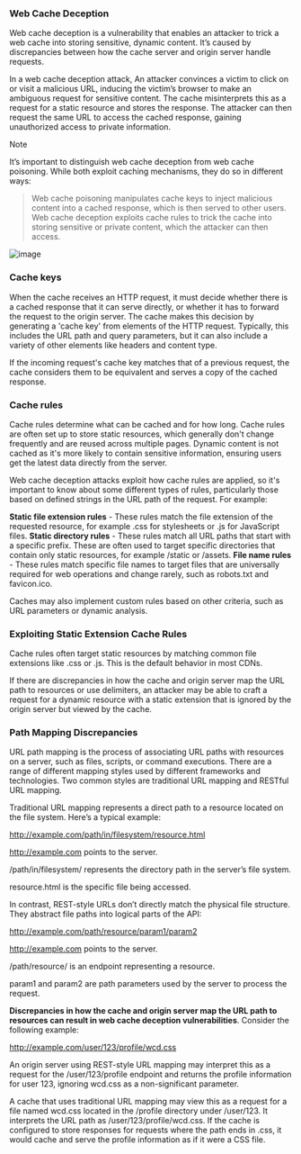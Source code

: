 ### Web Cache Deception

Web cache deception is a vulnerability that enables an attacker to trick a web cache into storing sensitive, dynamic content. It’s caused by discrepancies
between how the cache server and origin server handle requests.

In a web cache deception attack, An attacker convinces a victim to click on or visit a malicious URL, inducing the victim’s browser to make an ambiguous request for 
sensitive content. The cache misinterprets this as a request for a static resource and stores the response. The attacker can then request the same URL to access
the cached response, gaining unauthorized access to private information.

Note

It’s important to distinguish web cache deception from web cache poisoning. While both exploit caching mechanisms, they do so in different ways:

 > Web cache poisoning manipulates cache keys to inject malicious content into a cached response, which is then served to other users.
 > Web cache deception exploits cache rules to trick the cache into storing sensitive or private content, which the attacker can then access.

![image](https://github.com/user-attachments/assets/63ac5d8b-5fa2-46bf-bbc2-882a9ddb9974)

### Cache keys
When the cache receives an HTTP request, it must decide whether there is a cached response that it can serve directly, or whether it has to forward the request to
the origin server. The cache makes this decision by generating a 'cache key' from elements of the HTTP request. Typically, this includes the URL path and query
parameters, but it can also include a variety of other elements like headers and content type.

If the incoming request's cache key matches that of a previous request, the cache considers them to be equivalent and serves a copy of the cached response.

### Cache rules
Cache rules determine what can be cached and for how long. Cache rules are often set up to store static resources, which generally don't change frequently and 
are reused across multiple pages. Dynamic content is not cached as it's more likely to contain sensitive information, ensuring users get the latest data directly
from the server.

Web cache deception attacks exploit how cache rules are applied, so it's important to know about some different types of rules, particularly those based on
defined strings in the URL path of the request. For example:

**Static file extension rules** - These rules match the file extension of the requested resource, for example .css for stylesheets or .js for JavaScript files.
**Static directory rules** - These rules match all URL paths that start with a specific prefix. These are often used to target specific directories that contain
only static resources, for example /static or /assets.
**File name rules** - These rules match specific file names to target files that are universally required for web operations and change rarely, such as robots.txt 
and favicon.ico.

Caches may also implement custom rules based on other criteria, such as URL parameters or dynamic analysis.


### Exploiting Static Extension Cache Rules

Cache rules often target static resources by matching common file extensions like .css or .js. This is the default behavior in most CDNs.

If there are discrepancies in how the cache and origin server map the URL path to resources or use delimiters, an attacker may be able to craft a request for
a dynamic resource with a static extension that is ignored by the origin server but viewed by the cache.

### Path Mapping Discrepancies

URL path mapping is the process of associating URL paths with resources on a server, such as files, scripts, or command executions. There are a range of different
mapping styles used by different frameworks and technologies. Two common styles are traditional URL mapping and RESTful URL mapping.

Traditional URL mapping represents a direct path to a resource located on the file system. Here’s a typical example:

http://example.com/path/in/filesystem/resource.html

http://example.com points to the server.

/path/in/filesystem/ represents the directory path in the server’s file system.

resource.html is the specific file being accessed.

In contrast, REST-style URLs don’t directly match the physical file structure. They abstract file paths into logical parts of the API:

http://example.com/path/resource/param1/param2

http://example.com points to the server.

/path/resource/ is an endpoint representing a resource.

param1 and param2 are path parameters used by the server to process the request.

**Discrepancies in how the cache and origin server map the URL path to resources can result in web cache deception vulnerabilities**. 
Consider the following example:

http://example.com/user/123/profile/wcd.css


An origin server using REST-style URL mapping may interpret this as a request for the /user/123/profile endpoint and returns the profile information for user
123, ignoring wcd.css as a non-significant parameter.

A cache that uses traditional URL mapping may view this as a request for a file named wcd.css located in the /profile directory under /user/123. It interprets
the URL path as /user/123/profile/wcd.css. If the cache is configured to store responses for requests where the path ends in .css, it would cache and serve the
profile information as if it were a CSS file.
